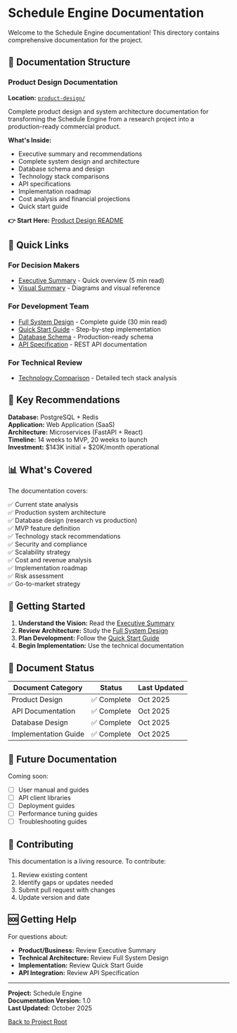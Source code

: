 # Schedule Engine Documentation

Welcome to the Schedule Engine documentation! This directory contains comprehensive documentation for the project.

## 📁 Documentation Structure

### Product Design Documentation
**Location:** [`product-design/`](./product-design/)

Complete product design and system architecture documentation for transforming the Schedule Engine from a research project into a production-ready commercial product.

**What's Inside:**
- Executive summary and recommendations
- Complete system design and architecture
- Database schema and design
- Technology stack comparisons
- API specifications
- Implementation roadmap
- Cost analysis and financial projections
- Quick start guide

**👉 Start Here:** [Product Design README](./product-design/README.md)

## 🎯 Quick Links

### For Decision Makers
- [Executive Summary](./product-design/EXECUTIVE_SUMMARY.md) - Quick overview (5 min read)
- [Visual Summary](./product-design/VISUAL_SUMMARY.md) - Diagrams and visual reference

### For Development Team
- [Full System Design](./product-design/FULL_SYSTEM_DESIGN.md) - Complete guide (30 min read)
- [Quick Start Guide](./product-design/QUICK_START_GUIDE.md) - Step-by-step implementation
- [Database Schema](./product-design/DATABASE_SCHEMA.sql) - Production-ready schema
- [API Specification](./product-design/API_SPECIFICATION.md) - REST API documentation

### For Technical Review
- [Technology Comparison](./product-design/TECHNOLOGY_COMPARISON.md) - Detailed tech stack analysis

## 🔑 Key Recommendations

**Database:** PostgreSQL + Redis  
**Application:** Web Application (SaaS)  
**Architecture:** Microservices (FastAPI + React)  
**Timeline:** 14 weeks to MVP, 20 weeks to launch  
**Investment:** $143K initial + $20K/month operational

## 📊 What's Covered

The documentation covers:

✅ Current state analysis  
✅ Production system architecture  
✅ Database design (research vs production)  
✅ MVP feature definition  
✅ Technology stack recommendations  
✅ Security and compliance  
✅ Scalability strategy  
✅ Cost and revenue analysis  
✅ Implementation roadmap  
✅ Risk assessment  
✅ Go-to-market strategy  

## 🚀 Getting Started

1. **Understand the Vision:** Read the [Executive Summary](./product-design/EXECUTIVE_SUMMARY.md)
2. **Review Architecture:** Study the [Full System Design](./product-design/FULL_SYSTEM_DESIGN.md)
3. **Plan Development:** Follow the [Quick Start Guide](./product-design/QUICK_START_GUIDE.md)
4. **Begin Implementation:** Use the technical documentation

## 📝 Document Status

| Document Category | Status | Last Updated |
|------------------|--------|--------------|
| Product Design | ✅ Complete | Oct 2025 |
| API Documentation | ✅ Complete | Oct 2025 |
| Database Design | ✅ Complete | Oct 2025 |
| Implementation Guide | ✅ Complete | Oct 2025 |

## 🔄 Future Documentation

Coming soon:
- [ ] User manual and guides
- [ ] API client libraries
- [ ] Deployment guides
- [ ] Performance tuning guides
- [ ] Troubleshooting guides

## 📧 Contributing

This documentation is a living resource. To contribute:
1. Review existing content
2. Identify gaps or updates needed
3. Submit pull request with changes
4. Update version and date

## 🆘 Getting Help

For questions about:
- **Product/Business:** Review Executive Summary
- **Technical Architecture:** Review Full System Design
- **Implementation:** Review Quick Start Guide
- **API Integration:** Review API Specification

---

**Project:** Schedule Engine  
**Documentation Version:** 1.0  
**Last Updated:** October 2025

[Back to Project Root](../)
